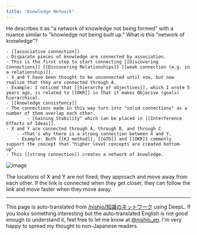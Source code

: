 ```yaml
---
title: "Knowledge Network"
---
```


He describes it as "a network of knowledge not being formed" with a nuance similar to "knowledge not being built up."
What is this "network of knowledge"?

    - [[associative connection]]
    - Disparate pieces of knowledge are connected by association.
    - This is the first step to start connecting [[Discovering Connections]] [[Discovering Relationships]] [[weak connection (e.g. in a relationship)]].
    - X and Y have been thought to be unconnected until now, but now realize that they are connected through A.
    - Example: I noticed that [[hierarchy of objectives]], which I wrote 5 years ago, is related to [[OKR]] in that it makes Objecive (goals) hierarchical.
    - [[knowledge consistency]]
    - The connections made in this way turn into "solid connections" as a number of them overlap each other.
            - [Gaining Stability" which can be placed in [[Interference Effects of Ideas]].
    - X and Y are connected through A, through B, and through C
        - →That's why there is a strong connection between X and Y.
        - Example: Both [[KJ method]], [[GTD]] and [[OKR]] commonly support the concept that "higher level concepts are created bottom-up".
    - This [[strong connection]] creates a network of knowledge.
![image](https://gyazo.com/6189f16703572ef96a0b9c618c978e84/thumb/1000)


The locations of X and Y are not fixed; they approach and move away from each other. If the link is connected when they get closer, they can follow the link and move faster when they move away.

---
This page is auto-translated from [/nishio/知識のネットワーク](https://scrapbox.io/nishio/知識のネットワーク) using DeepL. If you looks something interesting but the auto-translated English is not good enough to understand it, feel free to let me know at [@nishio_en](https://twitter.com/nishio_en). I'm very happy to spread my thought to non-Japanese readers.